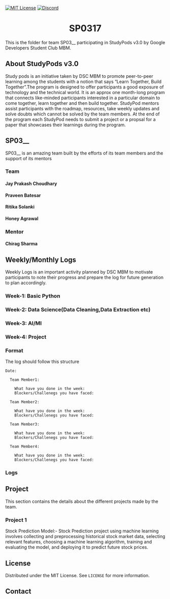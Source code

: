 <!-- PROJECT SHIELDS -->

[![MIT License][license-shield]][license-url]
[![Discord][discord-shield]][discord-url]

<h1 align="center"> SP0317 </h1>

This is the folder for team SP03\_\_ participating in StudyPods v3.0 by Google Developers Student Club MBM.

<!-- <details open="open">
  <summary>Table of Contents</summary>
  <ol>
    <li>
      <a href="#about-studypods-v3.0">About StudyPods v3.0</a>
    </li>
    <li>
      <a href="#sp0301">SP03__</a>
      <ul>
        <li><a href="#team">Team</a></li>
        <li><a href="#mentor">Mentor</a></li>
      </ul>
    </li>
    <li>
      <a href="#daily-logs">Daily Logs</a>
      <ul>
        <li><a href="#format">Format</a></li>
        <li><a href="#logs">Logs</a></li>
      </ul>
    </li>
    <li><a href="#resources">Resources</a></li>
    <li><a href="#roadmap">Roadmap</a></li>
    <li>
      <a href="#project">Projects</a>
      <ul>

        <li><a href="#overview">Overview</a></li>
        <li>
          <a href="#getting-started">Getting Started</a>
          <ul>
            <li><a href="#prerequisites">Prerequisites</a></li>
            <li><a href="#installation">Installation</a></li>
          </ul>
        </li>

      <li><a href="#project-1">Project 1</a></li>
      <li><a href="#project-2">Project 2</a></li>
      </ul>
    </li>
    <li><a href="#license">License</a></li>
    <li><a href="#contact">Contact</a></li>
  </ol>
</details> -->

## About StudyPods v3.0

Study pods is an initiative taken by DSC MBM to promote peer-to-peer learning among the students with a notion that says “Learn Together, Build Together”.The program is designed to offer participants a good exposure of technology and the technical world. It is an approx one month-long program that connects like-minded participants interested in a particular domain to come together, learn together and then build together. StudyPod mentors assist participants with the roadmap, resources, take weekly updates and solve doubts which cannot be solved by the team members. At the end of the program each StudyPod needs to submit a project or a propsal for a paper that showcases their learnings during the program.

## SP03\_\_

SP03\_\_ is an amazing team built by the efforts of its team members and the support of its mentors

### Team

#### Jay Prakash Choudhary
#### Praveen Batesar
#### Ritika Solanki
#### Honey Agrawal 

### Mentor

#### Chirag Sharma

## Weekly/Monthly Logs

Weekly Logs is an important activity planned by DSC MBM to motivate participants to note their progress and prepare the log for future generation to plan accordingly.
### Week-1: Basic Python
### Week-2: Data Science(Data Cleaning,Data Extraction etc)
### Week-3: AI/Ml
### Week-4: Project

### Format

The log should follow this structure

```
Date:

  Team Member1:

    What have you done in the week:
    Blockers/Challenegs you have faced:

  Team Member2:

    What have you done in the week:
    Blockers/Challenegs you have faced:

  Team Member3:

    What have you done in the week:
    Blockers/Challenegs you have faced:

  Team Member4:

    What have you done in the week:
    Blockers/Challenegs you have faced:
```

### Logs

<!-- ## Resources -->

<!-- ## Roadmap -->

## Project

This section contains the details about the different projects made by the team.

### Project 1

Stock Prediction Model:-
Stock Prediction project using machine learning involves collecting and preprocessing historical stock market data, selecting relevant features, choosing a machine learning algorithm, training and evaluating the model, and deploying it to predict future stock prices.

## License

Distributed under the MIT License. See `LICENSE` for more information.

## Contact

<!-- Share your contact details. Preferrably these details
Email
LinkedIn
GitHub

Note: Do not share your mobile number as it will expose it over the internet
-->

<!-- MARKDOWN LINKS & IMAGES -->

[license-shield]: https://img.shields.io/github/license/dscmbm/StudyPods-v3.0?style=for-the-badge
[license-url]: https://github.com/dscmbm/StudyPods-v3.0/blob/main/LICENSE
[discord-shield]: https://img.shields.io/discord/864499877723504640?style=for-the-badge
[discord-url]: https://discord.gg/CGmhQpSSZD
